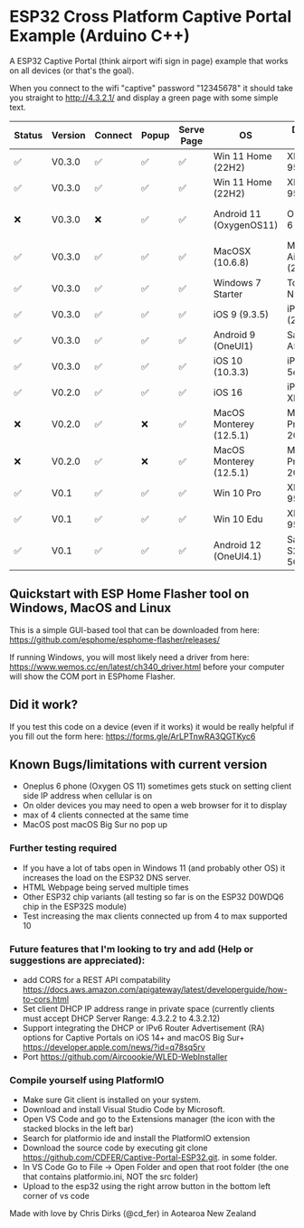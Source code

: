 # ESP32 Cross Platform Captive Portal Example (Arduino C++)

A ESP32 Captive Portal (think airport wifi sign in page) example that works on all devices (or that's the goal).

When you connect to the wifi "captive" password "12345678" it should take you straight to <http://4.3.2.1/> and display a green page with some simple text.

| Status | Version   | Connect | Popup | Serve Page | OS                      | Device Name         | Browser | Notes                |
|--------|-----------|---------|-------|------------|-------------------------|---------------------|---------|----------------------|
| ✅      | V0.3.0    | ✅       | ✅     | ✅          | Win 11 Home (22H2)      | XPS15 9550          | Firefox |                      |
| ✅      | V0.3.0    | ✅       | ✅     | ✅          | Win 11 Home (22H2)      | XPS15 9550          | Chrome  |                      |
| ❌      | V0.3.0    | ❌       | ✅     | ✅          | Android 11 (OxygenOS11) | Oneplus 6           | Default | Cellular must be off |
| ✅      | V0.3.0    | ✅       | ✅     | ✅          | MacOSX (10.6.8)         | Macbook Air (2011)  | Safari  |                      |
| ✅      | V0.3.0    | ✅       | ✅     | ✅          | Windows 7 Starter       | Toshiba NB200       | IE      |                      |
| ✅      | V0.3.0    | ✅       | ✅     | ✅          | iOS 9 (9.3.5)           | iPad mini (2012)    | Default |                      |
| ✅      | V0.3.0    | ✅       | ✅     | ✅          | Android 9 (OneUI1)      | Samsung A53         | Default |                      |
| ✅      | V0.3.0    | ✅       | ✅     | ✅          | iOS 10 (10.3.3)         | iPhone 5c           | Default |                      |
| ✅      | V0.2.0    | ✅       | ✅     | ✅          | iOS 16                  | iPhone XR           | Default |                      |
| ❌      | V0.2.0    | ✅       | ❌     | ✅          | MacOS Monterey (12.5.1) | Macbook Pro 16 2019 | Chrome  |                      |
| ❌      | V0.2.0    | ✅       | ❌     | ✅          | MacOS Monterey (12.5.1) | Macbook Pro 16 2019 | Safari  |                      |
| ✅      | V0.1      | ✅       | ✅     | ✅          | Win 10 Pro              | XPS15 9575          | Edge    |                      |
| ✅      | V0.1      | ✅       | ✅     | ✅          | Win 10 Edu              | XPS15 9570          | Edge    |                      |
| ✅      | V0.1      | ✅       | ✅     | ✅          | Android 12 (OneUI4.1)   | Samsung S20 FE 5G   | Default |                      |

## Quickstart with ESP Home Flasher tool on Windows, MacOS and Linux

This is a simple GUI-based tool that can be downloaded from here: <https://github.com/esphome/esphome-flasher/releases/>

If running Windows, you will most likely need a driver from here: <https://www.wemos.cc/en/latest/ch340_driver.html> before your computer will show the COM port in ESPhome Flasher.

## Did it work?

If you test this code on a device (even if it works) it would be really helpful if you fill out the form here: <https://forms.gle/ArLPTnwRA3QGTKyc6>

## Known Bugs/limitations with current version

- Oneplus 6 phone (Oxygen OS 11) sometimes gets stuck on setting client side IP address when cellular is on
- On older devices you may need to open a web browser for it to display
- max of 4 clients connected at the same time
- MacOS post macOS Big Sur no pop up

### Further testing required

- If you have a lot of tabs open in Windows 11 (and probably other OS) it increases the load on the ESP32 DNS server.
- HTML Webpage being served multiple times
- Other ESP32 chip variants (all testing so far is on the ESP32 D0WDQ6 chip in the ESP32S module)
- Test increasing the max clients connected up from 4 to max supported 10

### Future features that I'm looking to try and add (Help or suggestions are appreciated):

- add CORS for a REST API compatability https://docs.aws.amazon.com/apigateway/latest/developerguide/how-to-cors.html
- Set client DHCP IP address range in private space (currently clients must accept DHCP Server Range: 4.3.2.2 to 4.3.2.12)
- Support integrating the DHCP or IPv6 Router Advertisement (RA) options for Captive Portals on iOS 14+ and macOS Big Sur+ https://developer.apple.com/news/?id=q78sq5rv
- Port https://github.com/Aircoookie/WLED-WebInstaller

### Compile yourself using PlatformIO

- Make sure Git client is installed on your system.
- Download and install Visual Studio Code by Microsoft.
- Open VS Code and go to the Extensions manager (the icon with the stacked blocks in the left bar)
- Search for platformio ide and install the PlatformIO extension
- Download the source code by executing git clone https://github.com/CDFER/Captive-Portal-ESP32.git. in some folder.
- In VS Code Go to File -> Open Folder and open that root folder (the one that contains platformio.ini, NOT the src folder)
- Upload to the esp32 using the right arrow button in the bottom left corner of vs code

Made with love by Chris Dirks (@cd_fer) in Aotearoa New Zealand

